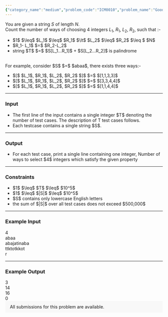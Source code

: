 ```yaml
---
{"category_name":"medium","problem_code":"ICM0010","problem_name":"Good pairs of substrings","problemComponents":{"constraints":"","constraintsState":false,"subtasks":"","subtasksState":false,"inputFormat":"","inputFormatState":false,"outputFormat":"","outputFormatState":false,"sampleTestCases":{}},"video_editorial_url":"","languages_supported":{"0":"CPP14","1":"C","2":"JAVA","3":"PYTH 3.6","4":"CPP17","5":"PYTH","6":"PYP3","7":"CS2","8":"ADA","9":"PYPY","10":"TEXT","11":"PAS fpc","12":"NODEJS","13":"RUBY","14":"PHP","15":"GO","16":"HASK","17":"TCL","18":"PERL","19":"SCALA","20":"LUA","21":"kotlin","22":"BASH","23":"JS","24":"LISP sbcl","25":"rust","26":"PAS gpc","27":"BF","28":"CLOJ","29":"R","30":"D","31":"CAML","32":"FORT","33":"ASM","34":"swift","35":"FS","36":"WSPC","37":"LISP clisp","38":"SQL","39":"SCM guile","40":"PERL6","41":"ERL","42":"CLPS","43":"ICK","44":"NICE","45":"PRLG","46":"ICON","47":"COB","48":"SCM chicken","49":"PIKE","50":"SCM qobi","51":"ST","52":"SQLQ","53":"NEM"},"max_timelimit":2,"source_sizelimit":50000,"problem_author":"shikhar7s","problem_tester":"","date_added":"22-03-2021","tags":{"0":"icm2021","1":"shikhar7s"},"problem_difficulty_level":"Unavailable","best_tag":"","editorial_url":"https://discuss.codechef.com/problems/ICM0010","time":{"view_start_date":1617728402,"submit_start_date":1617728402,"visible_start_date":1617728402,"end_date":1735669800},"is_direct_submittable":false,"problemDiscussURL":"https://discuss.codechef.com/search?q=ICM0010","is_proctored":false,"visitedContests":{},"layout":"problem"}
---
```

You are given a string  $S$  of length $N$.
<br>
Count the number of ways of choosing $4$ integers $L_1$, $R_1$, $L_2$, $R_2$,  such that :- 
<ul>
<li> $1$  $\leq$  $L_1$  $\leq$ $R_1$ $\lt$  $L_2$  $\leq$ $R_2$  $\leq $ $N$  </li>
<li>   $R_1- L_1$  $=$ $R_2-L_2$  </li>
<li>  string $T$ $=$ $S[L_1...R_1]$ + $S[L_2...R_2]$ is palindrome</li>
</ul>
<br>
For example, consider $S$ $=$ $abaa$, there exists three ways:-
<ul>
<li>  $[$ $L_1$, $R_1$, $L_2$, $R_2$ $]$ $=$ $[1,1,3,3]$ </li>
<li>  $[$ $L_1$, $R_1$, $L_2$, $R_2$ $]$ $=$ $[3,3,4,4]$ </li>
<li>  $[$ $L_1$, $R_1$, $L_2$, $R_2$ $]$ $=$ $[1,1,4,4]$ </li>
</ul>
<hr>
<h3> Input </h3>
<ul>
    <li>The first line of the input contains a single integer $T$ denoting the number of test cases. The description of
        T test cases follows.
    <li>Each testcase contains a single string $S$.</li>
</ul>
<hr>
<h3> Output </h3>
<ul>
    <li> For each test case, print a single line containing one integer, Number of ways to select $4$ integers which satisfy the given property</li>
</ul>
<hr>

<h3>Constraints</h3>
<ul>
    <li> $1$ $\leq$ $T$  $\leq$ $10^5$ </li> 
    <li> $1$ $\leq$ $|S|$ $\leq$ $10^5$</li>
    <li> $S$  contains only lowercase English letters </li>
   <li>  the sum of $|S|$ over all test cases does not exceed $500,000$ </li>
</ul>
<hr>
<h3>Example Input</h3>
4<br>
abaa<br>
abajatinaba<br>
ttktotkkot<br>
r<br>
<hr>
<h3>Example Output</h3>
3<br>
14<br>
16<br>
0<br>



<aside style='background: #f8f8f8;padding: 10px 15px;'><div>All submissions for this problem are available.</div></aside>